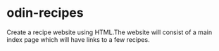 # odin-recipes
Create a recipe website using HTML.The website will consist of a main index page which will have links to a few recipes. 